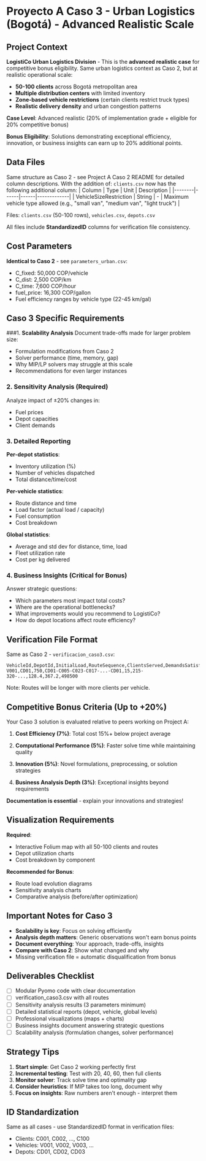 # Proyecto A Caso 3 - Urban Logistics (Bogotá) - Advanced Realistic Scale

## Project Context

**LogistiCo Urban Logistics Division** - This is the **advanced realistic case** for competitive bonus eligibility. Same urban logistics context as Caso 2, but at realistic operational scale:

- **50-100 clients** across Bogotá metropolitan area
- **Multiple distribution centers** with limited inventory
- **Zone-based vehicle restrictions** (certain clients restrict truck types)
- **Realistic delivery density** and urban congestion patterns

**Case Level**: Advanced realistic (20% of implementation grade + eligible for 20% competitive bonus)

**Bonus Eligibility**: Solutions demonstrating exceptional efficiency, innovation, or business insights can earn up to 20% additional points.

## Data Files

Same structure as Caso 2 - see Project A Caso 2 README for detailed column descriptions.
With the addition of:
`clients.csv` now has the following additional column:
| Column | Type | Unit | Description |
|--------|------|------|-------------|
| VehicleSizeRestriction | String | - | Maximum vehicle type allowed (e.g., "small van", "medium van", "light truck") |

Files: `clients.csv` (50-100 rows), `vehicles.csv`, `depots.csv`

All files include **StandardizedID** columns for verification file consistency.

## Cost Parameters

**Identical to Caso 2** - see `parameters_urban.csv`:

- C_fixed: 50,000 COP/vehicle
- C_dist: 2,500 COP/km
- C_time: 7,600 COP/hour
- fuel_price: 16,300 COP/gallon
- Fuel efficiency ranges by vehicle type (22-45 km/gal)

## Caso 3 Specific Requirements

###1. **Scalability Analysis**
Document trade-offs made for larger problem size:

- Formulation modifications from Caso 2
- Solver performance (time, memory, gap)
- Why MIP/LP solvers may struggle at this scale
- Recommendations for even larger instances

### 2. **Sensitivity Analysis** (Required)

Analyze impact of ±20% changes in:

- Fuel prices
- Depot capacities
- Client demands

### 3. **Detailed Reporting**

**Per-depot statistics**:

- Inventory utilization (%)
- Number of vehicles dispatched
- Total distance/time/cost

**Per-vehicle statistics**:

- Route distance and time
- Load factor (actual load / capacity)
- Fuel consumption
- Cost breakdown

**Global statistics**:

- Average and std dev for distance, time, load
- Fleet utilization rate
- Cost per kg delivered

### 4. **Business Insights** (Critical for Bonus)

Answer strategic questions:

- Which parameters most impact total costs?
- Where are the operational bottlenecks?
- What improvements would you recommend to LogistiCo?
- How do depot locations affect route efficiency?

## Verification File Format

Same as Caso 2 - `verificacion_caso3.csv`:

```csv
VehicleId,DepotId,InitialLoad,RouteSequence,ClientsServed,DemandsSatisfied,TotalDistance,TotalTime,FuelCost
V001,CD01,750,CD01-C005-C023-C017-...-CD01,15,215-320-...,128.4,367.2,498500
```

Note: Routes will be longer with more clients per vehicle.

## Competitive Bonus Criteria (Up to +20%)

Your Caso 3 solution is evaluated relative to peers working on Project A:

1. **Cost Efficiency (7%)**:
   Total cost 15%+ below project average

2. **Computational Performance (5%)**:
   Faster solve time while maintaining quality

3. **Innovation (5%)**:
   Novel formulations, preprocessing, or solution strategies

4. **Business Analysis Depth (3%)**:
   Exceptional insights beyond requirements

**Documentation is essential** - explain your innovations and strategies!

## Visualization Requirements

**Required**:

- Interactive Folium map with all 50-100 clients and routes
- Depot utilization charts
- Cost breakdown by component

**Recommended for Bonus**:

- Route load evolution diagrams
- Sensitivity analysis charts
- Comparative analysis (before/after optimization)

## Important Notes for Caso 3

- **Scalability is key**: Focus on solving efficiently
- **Analysis depth matters**: Generic observations won't earn bonus points
- **Document everything**: Your approach, trade-offs, insights
- **Compare with Caso 2**: Show what changed and why
- Missing verification file = automatic disqualification from bonus

## Deliverables Checklist

- [ ] Modular Pyomo code with clear documentation
- [ ] verification_caso3.csv with all routes
- [ ] Sensitivity analysis results (3 parameters minimum)
- [ ] Detailed statistical reports (depot, vehicle, global levels)
- [ ] Professional visualizations (maps + charts)
- [ ] Business insights document answering strategic questions
- [ ] Scalability analysis (formulation changes, solver performance)

## Strategy Tips

1. **Start simple**: Get Caso 2 working perfectly first
2. **Incremental testing**: Test with 20, 40, 60, then full clients
3. **Monitor solver**: Track solve time and optimality gap
4. **Consider heuristics**: If MIP takes too long, document why
5. **Focus on insights**: Raw numbers aren't enough - interpret them

## ID Standardization

Same as all cases - use StandardizedID format in verification files:

- Clients: C001, C002, ..., C100
- Vehicles: V001, V002, V003, ...
- Depots: CD01, CD02, CD03
